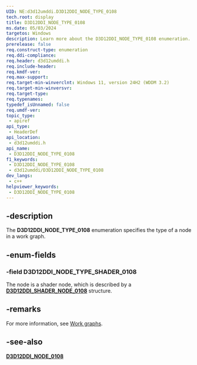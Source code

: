 ```yaml
---
UID: NE:d3d12umddi.D3D12DDI_NODE_TYPE_0108
tech.root: display
title: D3D12DDI_NODE_TYPE_0108
ms.date: 05/03/2024
targetos: Windows
description: Learn more about the D3D12DDI_NODE_TYPE_0108 enumeration.
prerelease: false
req.construct-type: enumeration
req.ddi-compliance: 
req.header: d3d12umddi.h
req.include-header: 
req.kmdf-ver: 
req.max-support: 
req.target-min-winverclnt: Windows 11, version 24H2 (WDDM 3.2)
req.target-min-winversvr: 
req.target-type: 
req.typenames: 
typedef_isUnnamed: false
req.umdf-ver: 
topic_type:
 - apiref
api_type:
 - HeaderDef
api_location:
 - d3d12umddi.h
api_name:
 - D3D12DDI_NODE_TYPE_0108
f1_keywords:
 - D3D12DDI_NODE_TYPE_0108
 - d3d12umddi/D3D12DDI_NODE_TYPE_0108
dev_langs:
 - c++
helpviewer_keywords:
 - D3D12DDI_NODE_TYPE_0108
---
```


## -description

The **D3D12DDI_NODE_TYPE_0108** enumeration specifies the type of a node in a work graph.

## -enum-fields

### -field D3D12DDI_NODE_TYPE_SHADER_0108

The node is a shader node, which is described by a [**D3D12DDI_SHADER_NODE_0108**](ns-d3d12umddi-d3d12ddi_shader_node_0108.md) structure.

## -remarks

For more information, see [Work graphs](/windows-hardware/drivers/display/work-graphs).

## -see-also

[**D3D12DDI_NODE_0108**](ns-d3d12umddi-d3d12ddi_node_0108.md)
